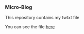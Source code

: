 ### Micro-Blog

This repository contains my twtxt file

You can see the file [here](https://mark1626.github.io/micro-blog/twtxt.txt)
